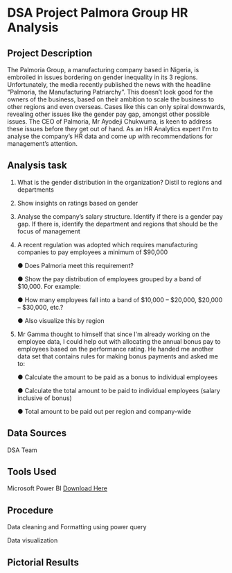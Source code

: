 # DSA Project Palmora Group HR Analysis

## Project Description
The Palmoria Group, a manufacturing company based in Nigeria, is embroiled in issues bordering on gender inequality in its 3 regions. Unfortunately, the media recently published the news with the headline “Palmoria, the Manufacturing Patriarchy”. This doesn’t look good for the owners of the business, based on their ambition to scale the business to other regions and even overseas. Cases like this can only spiral downwards, revealing other issues like the gender pay gap, amongst other possible issues.
The CEO of Palmoria, Mr Ayodeji Chukwuma, is keen to address these issues before they get out of hand. 
As an HR Analytics expert I'm to analyse the company’s HR data and come up with recommendations for management’s attention.

## Analysis task
1. What is the gender distribution in the organization? Distil to regions and departments
2. Show insights on ratings based on gender
3. Analyse the company’s salary structure. Identify if there is a gender pay gap. If there is, identify the department and regions that should be the focus of management
4. A recent regulation was adopted which requires manufacturing companies to pay employees a minimum of $90,000

   ● Does Palmoria meet this requirement?

   ● Show the pay distribution of employees grouped by a band of $10,000. For example:

   ● How many employees fall into a band of $10,000 – $20,000, $20,000 – $30,000, etc.?

   ● Also visualize this by region

5. Mr Gamma thought to himself that since I'm already working on the employee data, I could help out with allocating the annual bonus pay to employees based on the performance rating. He handed me another data set that contains rules for making bonus payments and asked me to:
   
    ● Calculate the amount to be paid as a bonus to individual employees
  
    ● Calculate the total amount to be paid to individual employees (salary inclusive of bonus)
  
    ● Total amount to be paid out per region and company-wide

## Data Sources

DSA Team

## Tools Used

Microsoft Power BI [Download Here](https://www.microsoft.com›power-bi›downloads)

## Procedure
Data cleaning and Formatting using power query

Data visualization

## Pictorial Results

